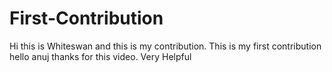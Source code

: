 # First-Contribution
Hi this is Whiteswan and this is my contribution.
This is my first contribution
hello anuj thanks for this video. Very Helpful
